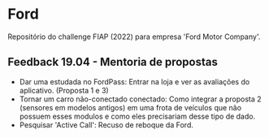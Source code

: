 # Ford
Repositório do challenge FIAP (2022) para empresa 'Ford Motor Company'.

## Feedback 19.04 - Mentoria de propostas
- Dar uma estudada no FordPass: Entrar na loja e ver as avaliações do aplicativo. (Proposta 1 e 3)
- Tornar um carro não-conectado conectado: Como integrar a proposta 2 (sensores em modelos antigos) em uma frota de veículos que não possuem esses modulos e como eles precisariam desse tipo de dado.
- Pesquisar 'Active Call': Recuso de reboque da Ford.

